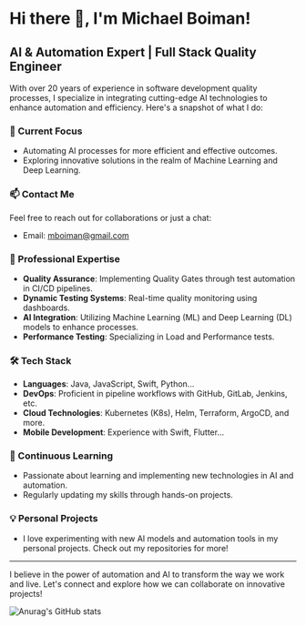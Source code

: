 # Hi there 👋, I'm Michael Boiman!

## AI & Automation Expert | Full Stack Quality Engineer

With over 20 years of experience in software development quality processes, I specialize in integrating cutting-edge AI technologies to enhance automation and efficiency. Here's a snapshot of what I do:

### 🚀 Current Focus
- Automating AI processes for more efficient and effective outcomes.
- Exploring innovative solutions in the realm of Machine Learning and Deep Learning.

### 📫 Contact Me
Feel free to reach out for collaborations or just a chat:
- Email: [mboiman@gmail.com](mailto:mboiman@gmail.com)

### 💼 Professional Expertise
- **Quality Assurance**: Implementing Quality Gates through test automation in CI/CD pipelines.
- **Dynamic Testing Systems**: Real-time quality monitoring using dashboards.
- **AI Integration**: Utilizing Machine Learning (ML) and Deep Learning (DL) models to enhance processes.
- **Performance Testing**: Specializing in Load and Performance tests.

### 🛠 Tech Stack
- **Languages**: Java, JavaScript, Swift, Python...
- **DevOps**: Proficient in pipeline workflows with GitHub, GitLab, Jenkins, etc.
- **Cloud Technologies**: Kubernetes (K8s), Helm, Terraform, ArgoCD, and more.
- **Mobile Development**: Experience with Swift, Flutter...

### 📘 Continuous Learning
- Passionate about learning and implementing new technologies in AI and automation.
- Regularly updating my skills through hands-on projects.

### 💡 Personal Projects
- I love experimenting with new AI models and automation tools in my personal projects. Check out my repositories for more!

---

I believe in the power of automation and AI to transform the way we work and live. Let's connect and explore how we can collaborate on innovative projects!
<!--
- 🌱 I’m currently learning 
- 👯 I’m looking to collaborate on ...
- 🤔 I’m looking for help with ...
- 💬 Ask me about ...
- 😄 Pronouns: ...
- ⚡ Fun fact: ...
-->
![Anurag's GitHub stats](https://github-readme-stats.vercel.app/api?username=mboiman)
